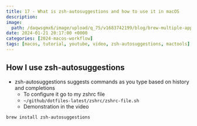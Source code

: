 ```yaml
---
title: 17 - What is zsh-autosuggestions and how to use it in macOS
description:
image:
  path: /daqwsgmx6/image/upload/q_75/v1683742199/blog/brew-multiple-apps.avif
date: 2024-01-21 20:17:00 +0000
categories: [2024-macos-workflow]
tags: [macos, tutorial, youtube, video, zsh-autosuggestions, mactools]
---
```


## How I use zsh-autosuggestions

- zsh-autosuggestions suggests commands as you type based on history and
  completions
  - To configure it go to my zshrc file
  - `~/github/dotfiles-latest/zshrc/zshrc-file.sh`
  - Demonstration in the video

```bash
brew install zsh-autosuggestions
```
